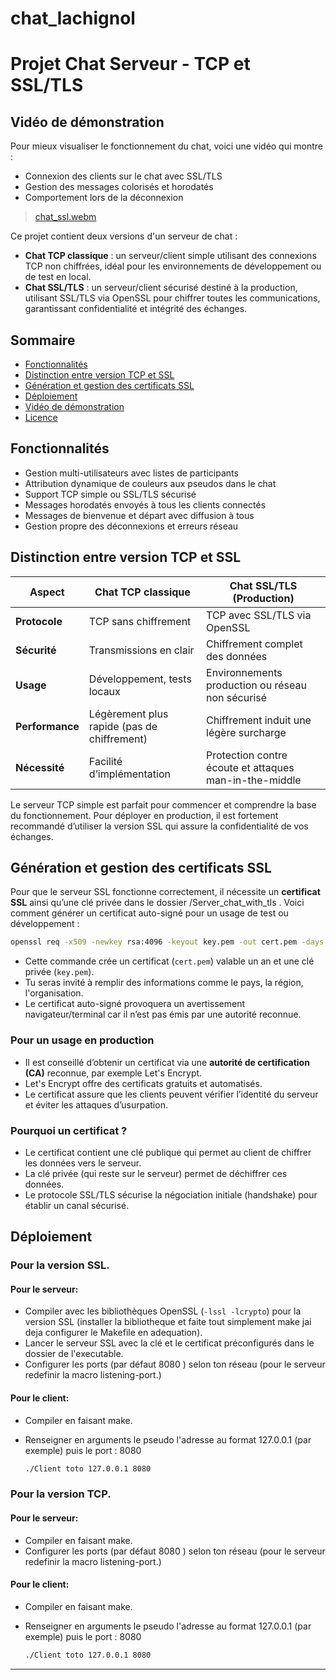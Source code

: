 # chat_lachignol

# Projet Chat Serveur - TCP et SSL/TLS

## Vidéo de démonstration

Pour mieux visualiser le fonctionnement du chat, voici une vidéo qui montre :

- Connexion des clients sur le chat avec SSL/TLS  
- Gestion des messages colorisés et horodatés  
- Comportement lors de la déconnexion  

> [chat_ssl.webm](https://github.com/user-attachments/assets/fef7f8ab-40e2-4a18-9e46-e6a01dc6f9d8)

Ce projet contient deux versions d'un serveur de chat :

- **Chat TCP classique** : un serveur/client simple utilisant des connexions TCP non chiffrées, idéal pour les environnements de développement ou de test en local.
- **Chat SSL/TLS** : un serveur/client sécurisé destiné à la production, utilisant SSL/TLS via OpenSSL pour chiffrer toutes les communications, garantissant confidentialité et intégrité des échanges.

## Sommaire

- [Fonctionnalités](#fonctionnalités)  
- [Distinction entre version TCP et SSL](#distinction-entre-version-tcp-et-ssl)  
- [Génération et gestion des certificats SSL](#génération-et-gestion-des-certificats-ssl)  
- [Déploiement](#déploiement)  
- [Vidéo de démonstration](#vidéo-de-démonstration)  
- [Licence](#licence)

## Fonctionnalités

- Gestion multi-utilisateurs avec listes de participants  
- Attribution dynamique de couleurs aux pseudos dans le chat  
- Support TCP simple ou SSL/TLS sécurisé  
- Messages horodatés envoyés à tous les clients connectés  
- Messages de bienvenue et départ avec diffusion à tous  
- Gestion propre des déconnexions et erreurs réseau  

## Distinction entre version TCP et SSL

| Aspect            | Chat TCP classique            | Chat SSL/TLS (Production)             |
|-------------------|------------------------------|--------------------------------------|
| **Protocole**     | TCP sans chiffrement          | TCP avec SSL/TLS via OpenSSL         |
| **Sécurité**      | Transmissions en clair        | Chiffrement complet des données      |
| **Usage**         | Développement, tests locaux  | Environnements production ou réseau non sécurisé |
| **Performance**   | Légèrement plus rapide (pas de chiffrement) | Chiffrement induit une légère surcharge |
| **Nécessité**     | Facilité d’implémentation     | Protection contre écoute et attaques man-in-the-middle |

Le serveur TCP simple est parfait pour commencer et comprendre la base du fonctionnement. Pour déployer en production, il est fortement recommandé d’utiliser la version SSL qui assure la confidentialité de vos échanges.

## Génération et gestion des certificats SSL

Pour que le serveur SSL fonctionne correctement, il nécessite un **certificat SSL** ainsi qu’une clé privée dans le dossier /Server_chat_with_tls . Voici comment générer un certificat auto-signé pour un usage de test ou développement :

```bash
openssl req -x509 -newkey rsa:4096 -keyout key.pem -out cert.pem -days 365 -nodes

```
- Cette commande crée un certificat (`cert.pem`) valable un an et une clé privée (`key.pem`).
- Tu seras invité à remplir des informations comme le pays, la région, l'organisation.
- Le certificat auto-signé provoquera un avertissement navigateur/terminal car il n’est pas émis par une autorité reconnue.

### Pour un usage en production

- Il est conseillé d’obtenir un certificat via une **autorité de certification (CA)** reconnue, par exemple Let's Encrypt.
- Let's Encrypt offre des certificats gratuits et automatisés.
- Le certificat assure que les clients peuvent vérifier l’identité du serveur et éviter les attaques d’usurpation.

### Pourquoi un certificat ?

- Le certificat contient une clé publique qui permet au client de chiffrer les données vers le serveur.
- La clé privée (qui reste sur le serveur) permet de déchiffrer ces données.
- Le protocole SSL/TLS sécurise la négociation initiale (handshake) pour établir un canal sécurisé.

## Déploiement

### Pour la version SSL. 

#### Pour le serveur:
- Compiler avec les bibliothèques OpenSSL (`-lssl -lcrypto`) pour la version SSL (installer la bibliotheque et faite tout simplement make jai deja configurer le Makefile en adequation).  
- Lancer le serveur SSL avec la clé et le certificat préconfigurés dans le dossier de l'executable.  
- Configurer les ports (par défaut 8080 ) selon ton réseau (pour le serveur redefinir la macro listening-port.)
  
#### Pour le client:
- Compiler en faisant make.
- Renseigner en arguments le pseudo l'adresse au format 127.0.0.1 (par exemple) puis le port : 8080
  
  ``` bash
  ./Client toto 127.0.0.1 8080
  ```
  
### Pour la version TCP.  

#### Pour le serveur:
- Compiler en faisant make.
- Configurer les ports (par défaut 8080 ) selon ton réseau (pour le serveur redefinir la macro listening-port.)
#### Pour le client:
- Compiler en faisant make.
- Renseigner en arguments le pseudo l'adresse au format 127.0.0.1 (par exemple) puis le port : 8080
  
  ``` bash
  ./Client toto 127.0.0.1 8080
  ```

--- 
